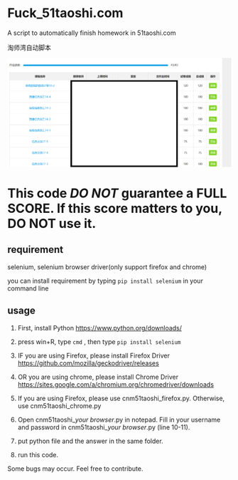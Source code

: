 # Fuck_51taoshi.com
A script to automatically finish homework in 51taoshi.com

淘师湾自动脚本

![image](https://github.com/RealFakeAccount/Fuck_51taoshi.com/blob/master/sample.png)

# This code *DO NOT* guarantee a FULL SCORE. If this score matters to you, DO NOT use it. 

## requirement
selenium, selenium browser driver(only support firefox and chrome)

you can install requirement by typing `pip install selenium` in your command line

## usage
1. First, install Python <https://www.python.org/downloads/>

2. press win+R, type `cmd` , then type `pip install selenium`

3. IF you are using Firefox, please install Firefox Driver <https://github.com/mozilla/geckodriver/releases>

4. OR you are using chrome, please install Chrome Driver <https://sites.google.com/a/chromium.org/chromedriver/downloads>

5. If you are using Firefox, please use cnm51taoshi_firefox.py. Otherwise, use cnm51taoshi_chrome.py

6. Open cnm51taoshi_*your browser*.py in notepad. Fill in your username and password in cnm51taoshi_*your browser*.py (line 10-11).

7. put python file and the answer in the same folder.

8. run this code.

Some bugs may occur. Feel free to contribute.
